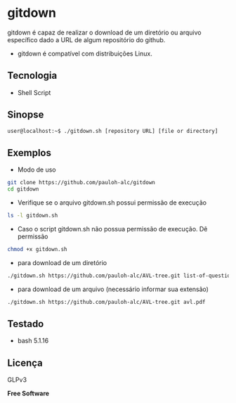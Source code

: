 # gitdown
gitdown é capaz de realizar o download de um diretório ou arquivo específico dado a URL de algum repositório do github.

- gitdown é compatível com distribuições Linux.

## Tecnologia

- Shell Script

## Sinopse
```sh
user@localhost:~$ ./gitdown.sh [repository URL] [file or directory]
```
## Exemplos
- Modo de uso
```sh
git clone https://github.com/pauloh-alc/gitdown
cd gitdown
```
- Verifique se o arquivo gitdown.sh possui permissão de execução
```sh
ls -l gitdown.sh
```
- Caso o script gitdown.sh não possua permissão de execução. Dê permissão
```sh
chmod +x gitdown.sh
```
-  para download de um diretório
```sh
./gitdown.sh https://github.com/pauloh-alc/AVL-tree.git list-of-questions
```
- para download de um arquivo (necessário informar sua extensão)
```sh
./gitdown.sh https://github.com/pauloh-alc/AVL-tree.git avl.pdf
```

## Testado
- bash 5.1.16

## Licença

GLPv3

**Free Software**
